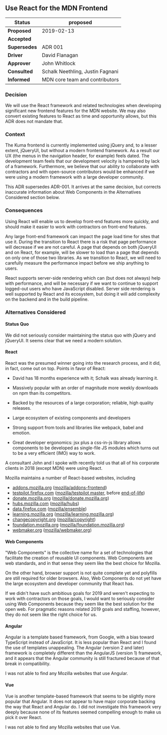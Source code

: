 ## Use React for the MDN Frontend

|Status        | proposed    |
|--------------|-------------|
|**Proposed**  | 2019-02-13
|**Accepted**  | 
|**Supersedes**| ADR 001
|**Driver**    | David Flanagan
|**Approver**  | John Whitlock
|**Consulted** | Schalk Neethling, Justin Fagnani
|**Informed**  | MDN core team and contributors

### Decision

We will use the React framework and related technologies when
developing significant new frontend features for the MDN website.
We may also convert existing features to React as time and
opportunity allows, but this ADR does not mandate that.

### Context

The Kuma frontend is currently implemented using jQuery and, to a
lesser extent, jQueryUI, but without a modern frontend framework.  As
a result our UX (the menus in the navigation header, for example)
feels dated. The development team feels that our development velocity
is hampered by lack of a framework. Furthermore, we believe that our
ability to collaborate with contractors and with open-source
contributors would be enhanced if we were using a modern framework
with a large developer community.

This ADR supersedes ADR-001. It arrives at the same decision, but
corrects inaccurate information about Web Components in the
Alternatives Considered section below.

### Consequences

Using React will enable us to develop front-end features more quickly,
and should make it easier to work with contractors on front-end
features.

Any large front-end framework can impact the page load time for sites
that use it. During the transition to React there is a risk that page
performance will decrease if we are not careful. A page that depends
on both jQueryUI and on React, for example, will be slower to load
than a page that depends on only one of those two libraries.
As we transition to React, we will need to carefully measure the
performance impact before we ship anything to users.

React supports server-side rendering which can (but does not always)
help with performance, and will be necessary if we want to continue to
support logged-out users who have JavaScript disabled. Server side
rendering is well supported by React and its ecosystem, but doing it
will add complexity on the backend and in the build pipeline.

### Alternatives Considered

#### Status Quo

We did not seriously consider maintaining the status quo with jQuery
and jQueryUI. It seems clear that we need a modern solution.

#### React

React was the presumed winner going into the research process, and it
did, in fact, come out on top. Points in favor of React:

- David has 18 months experience with it; Schalk was already learning
  it.

- Massively popular with an order of magnitude more weekly downloads
  on npm than its competitors.

- Backed by the resources of a large corporation; reliable, high
  quality releases.

- Large ecosystem of existing components and developers

- Strong support from tools and libraries like webpack, babel and emotion.

- Great developer ergonomics: jsx plus a css-in-js library allows
  components to be developed as single-file JS modules which turns out
  to be a very efficient (IMO) way to work.

A consultant John and I spoke with recently told us that all of his
corporate clients in 2018 (except MDN) were using React.

Mozilla maintains a number of React-based websites, including

- [addons.mozilla.org](https://addons.mozilla.org/)
  ([mozilla/addons-frontend](https://github.com/mozilla/addons-frontend/))
- [testpilot.firefox.com](https://testpilot.firefox.com/)
  ([mozilla/testpilot master](https://github.com/mozilla/testpilot/tree/master),
  before [end-of-life](https://github.com/mozilla/testpilot/tree/eol))
- [donate.mozilla.org](https://donate.mozilla.org)
  ([mozilla/donate.mozilla.org](https://github.com/mozilla/donate.mozilla.org))
- [hubs.mozilla.com](https://hubs.mozilla.com/)
  ([mozilla/hubs](https://github.com/mozilla/hubs))
- [data.firefox.com](https://data.firefox.com/)
  ([mozilla/ensemble](https://github.com/mozilla/ensemble))
- [learning.mozilla.org](https://learning.mozilla.org)
  ([mozilla/learning.mozilla.org](https://github.com/mozilla/learning.mozilla.org))
- [changecopyright.org](https://changecopyright.org)
  ([mozilla/copyright](https://github.com/mozilla/copyright))
- [foundation.mozilla.org](https://foundation.mozilla.org)
  ([mozilla/foundation.mozilla.org](https://github.com/mozilla/foundation.mozilla.org))
- [webmaker.org](https://webmaker.org)
  ([mozilla/webmaker.org](https://github.com/mozilla/webmaker.org))

#### Web Components

"Web Components" is the collective name for a set of technologies that
facilitate the creation of reusable UI components. Web Components are
web standards, and in that sense they seem like the best choice for
Mozilla.

On the other hand, browser support is not quite complete yet and
polyfills are still required for older browsers. Also, Web Components
do not yet have the large ecosystem and developer community that React
has.

If we didn't have such ambitious goals for 2019 and weren't expecting
to work with contractors on those goals, I would want to seriously
consider using Web Components because they seem like the best solution
for the open web. For pragmatic reasons related 2019 goals and
staffing, however, they do not seem like the right choice for us.

#### Angular

Angular is a template based framework, from Google, with a bias toward
TypeScript instead of JavaScript. It is less popular than React and I
found the use of templates unappealing. The Angular (version 2 and
later) framework is completely different than the AngularJS (version 1)
framework, and it appears that the Angular community is still
fractured because of that break in compatibility.

I was not able to find any Mozilla websites that use Angular.

#### Vue

Vue is another template-based framework that seems to be slightly more
popular that Angular. It does not appear to have major corporate backing the
way that React and Angular do. I did not investigate this framework
very deeply because none of its features seemed compelling enough to
make us pick it over React.

I was not able to find any Mozilla websites that use Vue.
